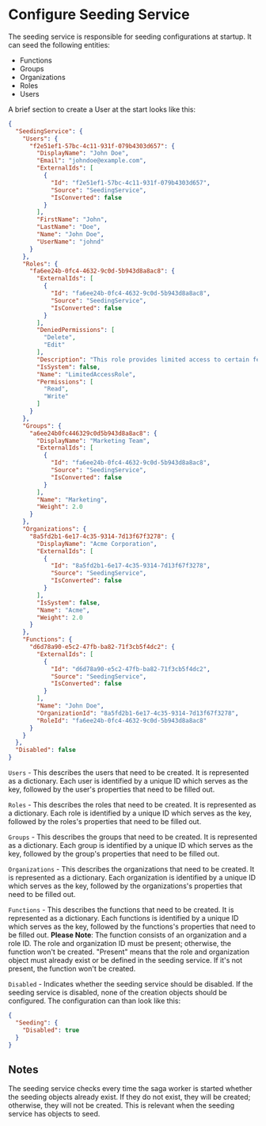 # Configure Seeding Service

The seeding service is responsible for seeding configurations at startup. It can seed the following entities:

 * Functions
 * Groups
 * Organizations
 * Roles
 * Users 

A brief section to create a User at the start looks like this:

```json
{
  "SeedingService": {
    "Users": {
      "f2e51ef1-57bc-4c11-931f-079b4303d657": {
        "DisplayName": "John Doe",
        "Email": "johndoe@example.com",
        "ExternalIds": [
          {
            "Id": "f2e51ef1-57bc-4c11-931f-079b4303d657",
            "Source": "SeedingService",
            "IsConverted": false
          }
        ],
        "FirstName": "John",
        "LastName": "Doe",
        "Name": "John Doe",
        "UserName": "johnd"
      }
    },
    "Roles": {
      "fa6ee24b-0fc4-4632-9c0d-5b943d8a8ac8": {
        "ExternalIds": [
          {
            "Id": "fa6ee24b-0fc4-4632-9c0d-5b943d8a8ac8",
            "Source": "SeedingService",
            "IsConverted": false
          }
        ],
        "DeniedPermissions": [
          "Delete",
          "Edit"
        ],
        "Description": "This role provides limited access to certain features.",
        "IsSystem": false,
        "Name": "LimitedAccessRole",
        "Permissions": [
          "Read",
          "Write"
        ]
      }
    },
    "Groups": {
      "a6ee24b0fc446329c0d5b943d8a8ac8": {
        "DisplayName": "Marketing Team",
        "ExternalIds": [
          {
            "Id": "fa6ee24b-0fc4-4632-9c0d-5b943d8a8ac8",
            "Source": "SeedingService",
            "IsConverted": false
          }
        ],
        "Name": "Marketing",
        "Weight": 2.0
      }
    },
    "Organizations": {
      "8a5fd2b1-6e17-4c35-9314-7d13f67f3278": {
        "DisplayName": "Acme Corporation",
        "ExternalIds": [
          {
            "Id": "8a5fd2b1-6e17-4c35-9314-7d13f67f3278",
            "Source": "SeedingService",
            "IsConverted": false
          }
        ],
        "IsSystem": false,
        "Name": "Acme",
        "Weight": 2.0
      }
    },
    "Functions": {
      "d6d78a90-e5c2-47fb-ba82-71f3cb5f4dc2": {
        "ExternalIds": [
          {
            "Id": "d6d78a90-e5c2-47fb-ba82-71f3cb5f4dc2",
            "Source": "SeedingService",
            "IsConverted": false
          }
        ],
        "Name": "John Doe",
        "OrganizationId": "8a5fd2b1-6e17-4c35-9314-7d13f67f3278",
        "RoleId": "fa6ee24b-0fc4-4632-9c0d-5b943d8a8ac8"
      }
    }
  },
  "Disabled": false
}
```
`Users` - This describes the users that need to be created. It is represented as a dictionary. Each user is identified by a unique ID which serves as the key, followed by the user's properties that need to be filled out.

`Roles` - This describes the roles that need to be created. It is represented as a dictionary. Each role is identified by a unique ID which serves as the key, followed by the roles's properties that need to be filled out.

`Groups` - This describes the groups that need to be created. It is represented as a dictionary. Each group is identified by a unique ID which serves as the key, followed by the group's properties that need to be filled out.

`Organizations` - This describes the organizations that need to be created. It is represented as a dictionary. Each organization is identified by a unique ID which serves as the key, followed by the organizations's properties that need to be filled out.

`Functions` - This describes the functions that need to be created. It is represented as a dictionary. Each functions is identified by a unique ID which serves as the key, followed by the functions's properties that need to be filled out. **Please Note**: The function consists of an organization and a role ID. The role and organization ID must be present; otherwise, the function won't be created. "Present" means that the role and organization object must already exist or be defined in the seeding service. If it's not present, the function won't be created.

`Disabled` - Indicates whether the seeding service should be disabled. If the seeding service is disabled, none of the creation objects should be configured. The configuration can than look like this:

```json
{
  "Seeding": {
    "Disabled": true
  }
}
```

## Notes
The seeding service checks every time the saga worker is started whether the seeding objects already exist. If they do not exist, they will be created; otherwise, they will not be created. This is relevant when the seeding service has objects to seed.



